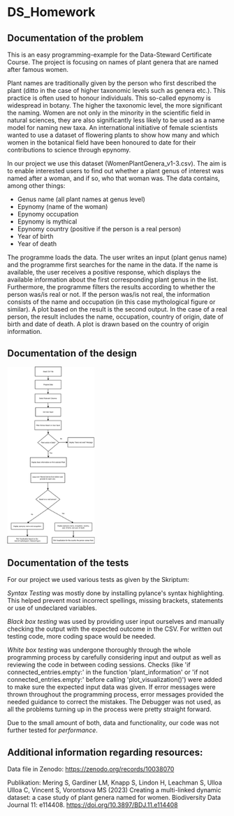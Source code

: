 # DS_Homework

## Documentation of the problem
This is an easy programming-example for the Data-Steward Certificate Course. 
The project is focusing on names of plant genera that are named after famous women. 

Plant names are traditionally given by the person who first described the plant (ditto in the case of higher taxonomic levels such as genera etc.). This practice is often used to honour individuals. This so-called epynomy is widespread in botany. The higher the taxonomic level, the more significant the naming. Women are not only in the minority in the scientific field in natural sciences, they are also significantly less likely to be used as a name model for naming new taxa. 
An international initiative of female scientists wanted to use a dataset of flowering plants to show how many and which women in the botanical field have been honoured to date for their contributions to science through epynomy. 

In our project we use this dataset (WomenPlantGenera_v1-3.csv). The aim is to enable interested users to find out whether a plant genus of interest was named after a woman, and if so, who that woman was.
The data contains, among other things:
- Genus name (all plant names at genus level)
- Epynomy (name of the woman)
- Epynomy occupation 
- Epynomy is mythical 
- Epynomy country (positive if the person is a real person)
- Year of birth
- Year of death

The programme loads the data. The user writes an input (plant genus name) and the programme first searches for the name in the data. If the name is available, the user receives a positive response, which displays the available information about the first corresponding plant genus in the list.
Furthermore, the programme filters the results according to whether the person was/is real or not. If the person was/is not real, the information consists of the name and occupation (in this case mythological figure or similar). A plot based on the result is the second output. 
In the case of a real person, the result includes the name, occupation, country of origin, date of birth and date of death. A plot is drawn based on the country of origin information.


<!---->

## Documentation of the design
<img src="Eponyms_FlowDia.png" alt="Diagram" width="200">

## Documentation of the tests
For our project we used various tests as given by the Skriptum:

*Syntax Testing* was mostly done by installing pylance's syntax highlighting. This helped prevent most incorrect spellings, missing brackets, statements or use of undeclared variables.

*Black box testing* was used by providing user input ourselves and manually checking the output with the expected outcome in the CSV. For written out testing code, more coding space would be needed.

*White box testing* was undergone thoroughly through the whole programming process by carefully considering input and output as well as reviewing the code in between coding sessions. Checks (like 'if connected_entries.empty:' in the function 'plant_information' or 'if not connected_entries.empty:' before calling 'plot_visualization()') were added to make sure the expected input data was given. If error messages were thrown throughout the programming process, error messages provided the needed guidance to correct the mistakes. The Debugger was not used, as all the problems turning up in the process were pretty straight forward. 

Due to the small amount of both, data and functionality, our code was not further tested for *performance*.


## Additional information regarding resources:
Data file in Zenodo:
https://zenodo.org/records/10038070

Publikation:
Mering S, Gardiner LM, Knapp S, Lindon H, Leachman S, Ulloa Ulloa C, Vincent S, Vorontsova MS (2023) Creating a multi-linked dynamic dataset: a case study of plant genera named for women. Biodiversity Data Journal 11: e114408. https://doi.org/10.3897/BDJ.11.e114408